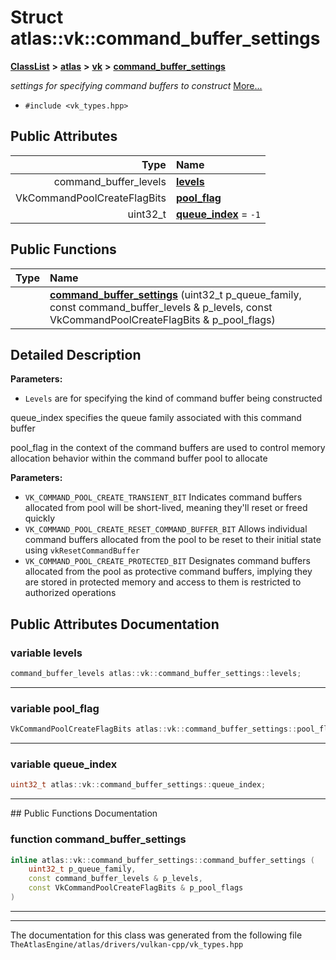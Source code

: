 

# Struct atlas::vk::command\_buffer\_settings



[**ClassList**](annotated.md) **>** [**atlas**](namespaceatlas.md) **>** [**vk**](namespaceatlas_1_1vk.md) **>** [**command\_buffer\_settings**](structatlas_1_1vk_1_1command__buffer__settings.md)



_settings for specifying command buffers to construct_ [More...](#detailed-description)

* `#include <vk_types.hpp>`





















## Public Attributes

| Type | Name |
| ---: | :--- |
|  command\_buffer\_levels | [**levels**](#variable-levels)  <br> |
|  VkCommandPoolCreateFlagBits | [**pool\_flag**](#variable-pool_flag)  <br> |
|  uint32\_t | [**queue\_index**](#variable-queue_index)   = `-1`<br> |
















## Public Functions

| Type | Name |
| ---: | :--- |
|   | [**command\_buffer\_settings**](#function-command_buffer_settings) (uint32\_t p\_queue\_family, const command\_buffer\_levels & p\_levels, const VkCommandPoolCreateFlagBits & p\_pool\_flags) <br> |




























## Detailed Description




**Parameters:**


* `Levels` are for specifying the kind of command buffer being constructed

queue\_index specifies the queue family associated with this command buffer


pool\_flag in the context of the command buffers are used to control memory allocation behavior within the command buffer pool to allocate




**Parameters:**


* `VK_COMMAND_POOL_CREATE_TRANSIENT_BIT` Indicates command buffers allocated from pool will be short-lived, meaning they'll reset or freed quickly 
* `VK_COMMAND_POOL_CREATE_RESET_COMMAND_BUFFER_BIT` Allows individual command buffers allocated from the pool to be reset to their initial state using `vkResetCommandBuffer` 
* `VK_COMMAND_POOL_CREATE_PROTECTED_BIT` Designates command buffers allocated from the pool as protective command buffers, implying they are stored in protected memory and access to them is restricted to authorized operations 




    
## Public Attributes Documentation




### variable levels 

```C++
command_buffer_levels atlas::vk::command_buffer_settings::levels;
```




<hr>



### variable pool\_flag 

```C++
VkCommandPoolCreateFlagBits atlas::vk::command_buffer_settings::pool_flag;
```




<hr>



### variable queue\_index 

```C++
uint32_t atlas::vk::command_buffer_settings::queue_index;
```




<hr>
## Public Functions Documentation




### function command\_buffer\_settings 

```C++
inline atlas::vk::command_buffer_settings::command_buffer_settings (
    uint32_t p_queue_family,
    const command_buffer_levels & p_levels,
    const VkCommandPoolCreateFlagBits & p_pool_flags
) 
```




<hr>

------------------------------
The documentation for this class was generated from the following file `TheAtlasEngine/atlas/drivers/vulkan-cpp/vk_types.hpp`

